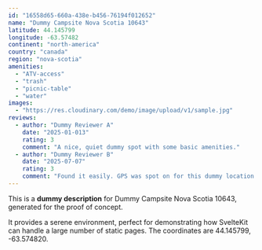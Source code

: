 ```yaml
---
id: "16558d65-660a-438e-b456-76194f012652"
name: "Dummy Campsite Nova Scotia 10643"
latitude: 44.145799
longitude: -63.57482
continent: "north-america"
country: "canada"
region: "nova-scotia"
amenities:
  - "ATV-access"
  - "trash"
  - "picnic-table"
  - "water"
images:
  - "https://res.cloudinary.com/demo/image/upload/v1/sample.jpg"
reviews:
  - author: "Dummy Reviewer A"
    date: "2025-01-013"
    rating: 3
    comment: "A nice, quiet dummy spot with some basic amenities."
  - author: "Dummy Reviewer B"
    date: "2025-07-07"
    rating: 3
    comment: "Found it easily. GPS was spot on for this dummy location."
---
```


This is a **dummy description** for Dummy Campsite Nova Scotia 10643, generated for the proof of concept.

It provides a serene environment, perfect for demonstrating how SvelteKit can handle a large number of static pages. The coordinates are 44.145799, -63.574820.
